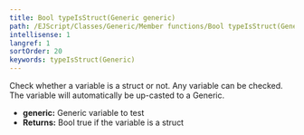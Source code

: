 ```yaml
---
title: Bool typeIsStruct(Generic generic)
path: /EJScript/Classes/Generic/Member functions/Bool typeIsStruct(Generic generic)
intellisense: 1
langref: 1
sortOrder: 20
keywords: typeIsStruct(Generic)
---
```


Check whether a variable is a struct or not. Any variable can be checked. The variable will automatically be up-casted to a Generic.


* **generic:** Generic variable to test
* **Returns:** Bool true if the variable is a struct
